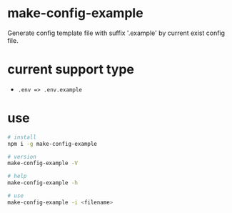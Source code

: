 # make-config-example
Generate config template file with suffix '.example' by current exist config file.

# current support type
- `.env => .env.example`

# use
```sh
# install
npm i -g make-config-example

# version
make-config-example -V

# help
make-config-example -h

# use
make-config-example -i <filename>
```
